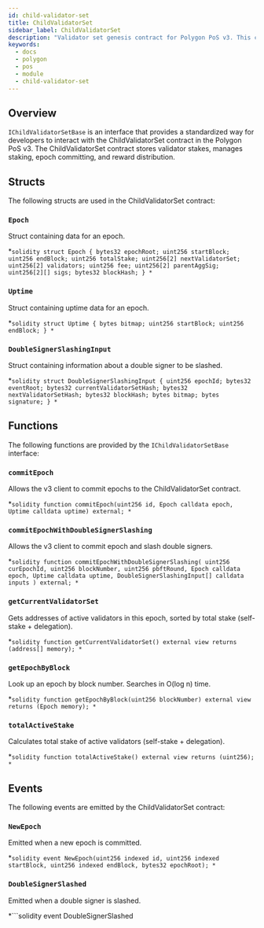 ```yaml
---
id: child-validator-set
title: ChildValidatorSet
sidebar_label: ChildValidatorSet
description: "Validator set genesis contract for Polygon PoS v3. This contract serves the purpose of storing stakes."
keywords:
  - docs
  - polygon
  - pos
  - module
  - child-validator-set
---
```


## Overview

`IChildValidatorSetBase` is an interface that provides a standardized way for developers to interact with the ChildValidatorSet contract in the Polygon PoS v3. The ChildValidatorSet contract stores validator stakes, manages staking, epoch committing, and reward distribution.

## Structs

The following structs are used in the ChildValidatorSet contract:

### `Epoch`

Struct containing data for an epoch.

*```solidity
struct Epoch {
    bytes32 epochRoot;
    uint256 startBlock;
    uint256 endBlock;
    uint256 totalStake;
    uint256[2] nextValidatorSet;
    uint256[2] validators;
    uint256 fee;
    uint256[2] parentAggSig;
    uint256[2][] sigs;
    bytes32 blockHash;
}
*```

### `Uptime`

Struct containing uptime data for an epoch.

*```solidity
struct Uptime {
    bytes bitmap;
    uint256 startBlock;
    uint256 endBlock;
}
*```

### `DoubleSignerSlashingInput`

Struct containing information about a double signer to be slashed.

*```solidity
struct DoubleSignerSlashingInput {
    uint256 epochId;
    bytes32 eventRoot;
    bytes32 currentValidatorSetHash;
    bytes32 nextValidatorSetHash;
    bytes32 blockHash;
    bytes bitmap;
    bytes signature;
}
*```

## Functions

The following functions are provided by the `IChildValidatorSetBase` interface:

### `commitEpoch`

Allows the v3 client to commit epochs to the ChildValidatorSet contract.

*```solidity
function commitEpoch(uint256 id, Epoch calldata epoch, Uptime calldata uptime) external;
*```

### `commitEpochWithDoubleSignerSlashing`

Allows the v3 client to commit epoch and slash double signers.

*```solidity
function commitEpochWithDoubleSignerSlashing(
    uint256 curEpochId,
    uint256 blockNumber,
    uint256 pbftRound,
    Epoch calldata epoch,
    Uptime calldata uptime,
    DoubleSignerSlashingInput[] calldata inputs
) external;
*```

### `getCurrentValidatorSet`

Gets addresses of active validators in this epoch, sorted by total stake (self-stake + delegation).

*```solidity
function getCurrentValidatorSet() external view returns (address[] memory);
*```

### `getEpochByBlock`

Look up an epoch by block number. Searches in O(log n) time.

*```solidity
function getEpochByBlock(uint256 blockNumber) external view returns (Epoch memory);
*```

### `totalActiveStake`

Calculates total stake of active validators (self-stake + delegation).

*```solidity
function totalActiveStake() external view returns (uint256);
*```

## Events

The following events are emitted by the ChildValidatorSet contract:

### `NewEpoch`

Emitted when a new epoch is committed.

*```solidity
event NewEpoch(uint256 indexed id, uint256 indexed startBlock, uint256 indexed endBlock, bytes32 epochRoot);
*```

### `DoubleSignerSlashed`

Emitted when a double signer is slashed.

*```solidity
event DoubleSignerSlashed
